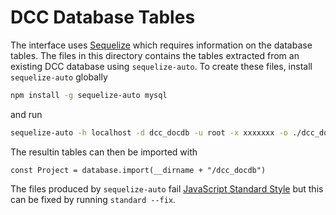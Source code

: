 # DCC Database Tables

The interface uses [Sequelize](https://sequelize.readthedocs.io/en/v3/) which
requires information on the database tables. The files in this directory contains
the tables extracted from an existing DCC database using `sequelize-auto`. To
create these files, install `sequelize-auto` globally
```sh
npm install -g sequelize-auto mysql
```
and run
```sh
sequelize-auto -h localhost -d dcc_docdb -u root -x xxxxxxx -o ./dcc_docdb -e mysql
```
The resultin tables can then be imported with
```
const Project = database.import(__dirname + "/dcc_docdb")
```

The files produced by `sequelize-auto` fail [JavaScript Standard Style](https://standardjs.com/)
but this can be fixed by running `standard --fix`.
